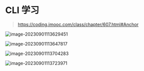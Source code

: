 # CLI 学习

> https://coding.imooc.com/class/chapter/607.html#Anchor

![image-20230901113629451](https://qn.huat.xyz/mac/202309011136477.png)

![image-20230901113647817](https://qn.huat.xyz/mac/202309011136831.png)

![image-20230901113704283](https://qn.huat.xyz/mac/202309011137306.png)

![image-20230901113723971](https://qn.huat.xyz/mac/202309011137991.png)
